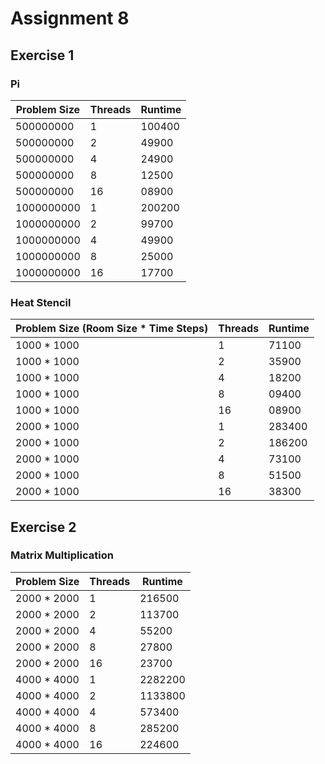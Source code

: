 # Assignment 8

## Exercise 1

### Pi

| Problem Size | Threads | Runtime |
|--------------|---------|---------|
| 500000000    | 1       |  100400 |
| 500000000    | 2       |   49900 |
| 500000000    | 4       |   24900 |
| 500000000    | 8       |   12500 |
| 500000000    | 16      |   08900 |
| 1000000000   | 1       |  200200 |
| 1000000000   | 2       |   99700 |
| 1000000000   | 4       |   49900 |
| 1000000000   | 8       |   25000 |
| 1000000000   | 16      |   17700 |

### Heat Stencil

| Problem Size (Room Size * Time Steps) | Threads | Runtime |
|---------------------------------------|---------|---------|
| 1000 * 1000                           | 1       |   71100 |
| 1000 * 1000                           | 2       |   35900 |
| 1000 * 1000                           | 4       |   18200 |
| 1000 * 1000                           | 8       |   09400 |
| 1000 * 1000                           | 16      |   08900 |
| 2000 * 1000                           | 1       |  283400 |
| 2000 * 1000                           | 2       |  186200 |
| 2000 * 1000                           | 4       |   73100 |
| 2000 * 1000                           | 8       |   51500 |
| 2000 * 1000                           | 16      |   38300 |

## Exercise 2

### Matrix Multiplication

| Problem Size | Threads | Runtime |
|--------------|---------|---------|
| 2000 * 2000  | 1       |  216500 |
| 2000 * 2000  | 2       |  113700 |
| 2000 * 2000  | 4       |   55200 |
| 2000 * 2000  | 8       |   27800 |
| 2000 * 2000  | 16      |   23700 |
| 4000 * 4000  | 1       | 2282200 |
| 4000 * 4000  | 2       | 1133800 |
| 4000 * 4000  | 4       |  573400 |
| 4000 * 4000  | 8       |  285200 |
| 4000 * 4000  | 16      |  224600 |
